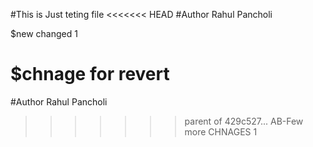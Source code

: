 #This is Just teting file 
<<<<<<< HEAD
#Author Rahul Pancholi


$new changed 1


$chnage for revert 
=======
#Author Rahul Pancholi
>>>>>>> parent of 429c527... AB-Few more CHNAGES 1
